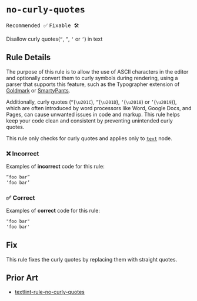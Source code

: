 # `no-curly-quotes`

<kbd>Recommended ✅</kbd> <kbd>Fixable 🛠️</kbd>

Disallow curly quotes(`“`, `”`, `‘` or `’`) in text

## Rule Details

The purpose of this rule is to allow the use of ASCII characters in the editor and optionally convert them to curly symbols during rendering, using a parser that supports this feature, such as the Typographer extension of [Goldmark](https://github.com/yuin/goldmark) or [SmartyPants](https://daringfireball.net/projects/smartypants/).

Additionally, curly quotes (`“`(`\u201C`), `”`(`\u201D`), `‘`(`\u2018`) or `’`(`\u2019`)), which are often introduced by word processors like Word, Google Docs, and Pages, can cause unwanted issues in code and markup. This rule helps keep your code clean and consistent by preventing unintended curly quotes.

This rule only checks for curly quotes and applies only to [`text`](https://https://github.com/syntax-tree/mdast?tab=readme-ov-file#text) node.

### ❌ Incorrect

Examples of **incorrect** code for this rule:

```md
“foo bar”
‘foo bar’
```

### ✅ Correct

Examples of **correct** code for this rule:

```md
"foo bar"
'foo bar'
```

## Fix

This rule fixes the curly quotes by replacing them with straight quotes.

## Prior Art

- [textlint-rule-no-curly-quotes](https://github.com/aborazmeh/textlint-rule-no-curly-quotes)
